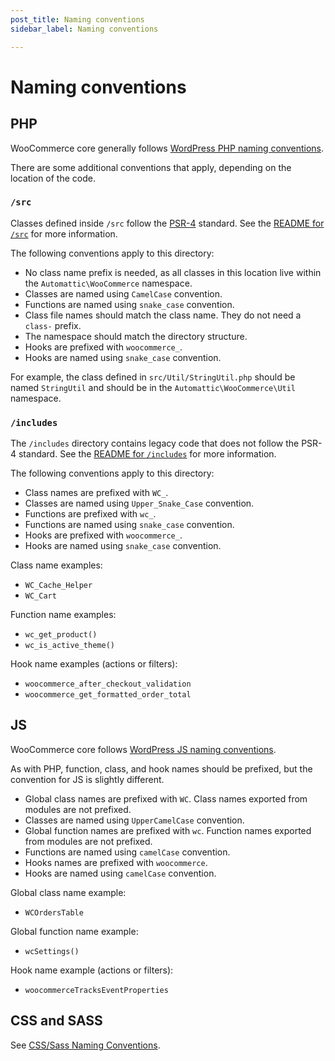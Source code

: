 ```yaml
---
post_title: Naming conventions
sidebar_label: Naming conventions

---
```


# Naming conventions

## PHP

WooCommerce core generally follows [WordPress PHP naming conventions](https://make.wordpress.org/core/handbook/best-practices/coding-standards/php/#naming-conventions). 

There are some additional conventions that apply, depending on the location of the code.

### `/src`

Classes defined inside `/src` follow the [PSR-4](https://www.php-fig.org/psr/psr-4/) standard. See the [README for `/src`](https://github.com/woocommerce/woocommerce/blob/trunk/plugins/woocommerce/src/README.md) for more information.

The following conventions apply to this directory:

- No class name prefix is needed, as all classes in this location live within the `Automattic\WooCommerce` namespace.
- Classes are named using `CamelCase` convention.
- Functions are named using `snake_case` convention.
- Class file names should match the class name. They do not need a `class-` prefix.
- The namespace should match the directory structure.
- Hooks are prefixed with `woocommerce_`.
- Hooks are named using `snake_case` convention.

For example, the class defined in `src/Util/StringUtil.php` should be named `StringUtil` and should be in the `Automattic\WooCommerce\Util` namespace.  

### `/includes`

The `/includes` directory contains legacy code that does not follow the PSR-4 standard. See the [README for `/includes`](https://github.com/woocommerce/woocommerce/blob/trunk/plugins/woocommerce/includes/README.md) for more information.

The following conventions apply to this directory:

- Class names are prefixed with `WC_`.
- Classes are named using `Upper_Snake_Case` convention.
- Functions are prefixed with `wc_`.
- Functions are named using `snake_case` convention.
- Hooks are prefixed with `woocommerce_`.
- Hooks are named using `snake_case` convention.

Class name examples:

- `WC_Cache_Helper`
- `WC_Cart`

Function name examples:

- `wc_get_product()`
- `wc_is_active_theme()`

Hook name examples (actions or filters):

- `woocommerce_after_checkout_validation`
- `woocommerce_get_formatted_order_total`

## JS

WooCommerce core follows [WordPress JS naming conventions](https://developer.wordpress.org/coding-standards/wordpress-coding-standards/javascript/#naming-conventions).

As with PHP, function, class, and hook names should be prefixed, but the convention for JS is slightly different.

- Global class names are prefixed with `WC`. Class names exported from modules are not prefixed.
- Classes are named using `UpperCamelCase` convention.
- Global function names are prefixed with `wc`. Function names exported from modules are not prefixed.
- Functions are named using `camelCase` convention.
- Hooks names are prefixed with `woocommerce`.
- Hooks are named using `camelCase` convention.

Global class name example:

- `WCOrdersTable`

Global function name example:

- `wcSettings()`

Hook name example (actions or filters):

- `woocommerceTracksEventProperties`

## CSS and SASS

See [CSS/Sass Naming Conventions](./css-sass-naming-conventions.md).
